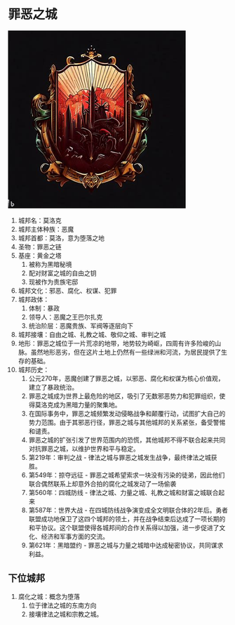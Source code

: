 # 罪恶之城

![1681502260379](../../图片/1681502260379.png)

1. 城邦名：莫洛克
2. 城邦主体种族：恶魔
3. 城邦首都：莫洛，意为堕落之地
4. 圣物：罪恶之链
5. 基座：黄金之塔
   1. 被称为黑暗秘境
   2. 配对财富之城的自由之钥
   3. 现被作为贵族宅邸
6. 城邦文化：邪恶、腐化、权谋、犯罪
7. 城邦政体：
   1. 体制：暴政
   2. 领导人：恶魔之王巴尔扎克
   3. 统治阶层：恶魔贵族、军阀等逐层向下
8. 城邦接壤：自由之城、礼教之城、敬仰之城、审判之城
9. 地形：罪恶之城位于一片荒凉的地带，地势较为崎岖，四周有许多险峻的山脉。虽然地形恶劣，但在这片土地上仍然有一些绿洲和河流，为居民提供了生存的基础。
10. 城邦历史：
    1. 公元270年，恶魔创建了罪恶之城，以邪恶、腐化和权谋为核心价值观，建立了暴政统治。
    2. 罪恶之城成为世界上最危险的地区，吸引了无数邪恶势力和犯罪组织，使得莫洛克成为黑暗力量的聚集地。
    3. 在国际事务中，罪恶之城频繁发动侵略战争和颠覆行动，试图扩大自己的势力范围。由于其邪恶行径，罪恶之城与其他城邦的关系紧张，备受警惕和谴责。
    4. 罪恶之城的扩张引发了世界范围内的恐慌，其他城邦不得不联合起来共同对抗罪恶之城，以维护世界和平与稳定。
    5. 第219年：审判之战 - 律法之城与罪恶之城发生战争，最终律法之城获胜。
    6. 第549年：掠夺远征 - 罪恶之城希望索求一块没有污染的徒弟，因此他们联合偶然联系上却意外合拍的腐化之城发动了一场偷袭
    7. 第560年：四城防线 - 律法之城、力量之城、礼教之城和财富之城联合起来
    8. 第587年：世界大战 - 在四城防线战争演变成全文明联合体的2年后。勇者联盟成功地保卫了这四个城邦的领土，并在战争结束后达成了一项长期的和平协议。这个联盟使得各城邦间的合作关系得以加强，进一步促进了文化、经济和军事方面的交流。
    9. 第621年：黑暗盟约 - 罪恶之城与力量之城暗中达成秘密协议，共同谋求利益。

## 下位城邦

1. 腐化之城：概念为堕落
   1. 位于律法之城的东南方向
   2. 接壤律法之城和宗教之城。
